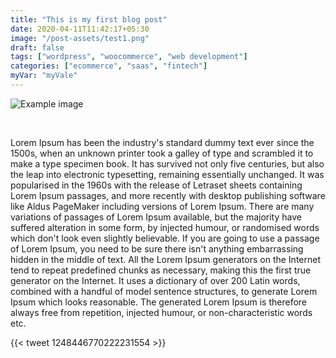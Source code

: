 ```yaml
---
title: "This is my first blog post"
date: 2020-04-11T11:42:17+05:30
image: "/post-assets/test1.png"
draft: false
tags: ["wordpress", "woocommerce", "web development"]
categories: ["ecommerce", "saas", "fintech"]
myVar: "myVale"
---
```

![Example image](/post-assets/test1.png)

&nbsp; 

Lorem Ipsum has been the industry's standard dummy text ever since the 1500s, when an unknown printer took a galley of type and scrambled it to make a type specimen book. It has survived not only five centuries, but also the leap into electronic typesetting, remaining essentially unchanged. It was popularised in the 1960s with the release of Letraset sheets containing Lorem Ipsum passages, and more recently with desktop publishing software like Aldus PageMaker including versions of Lorem Ipsum. There are many variations of passages of Lorem Ipsum available, but the majority have suffered alteration in some form, by injected humour, or randomised words which don't look even slightly believable. If you are going to use a passage of Lorem Ipsum, you need to be sure there isn't anything embarrassing hidden in the middle of text. All the Lorem Ipsum generators on the Internet tend to repeat predefined chunks as necessary, making this the first true generator on the Internet. It uses a dictionary of over 200 Latin words, combined with a handful of model sentence structures, to generate Lorem Ipsum which looks reasonable. The generated Lorem Ipsum is therefore always free from repetition, injected humour, or non-characteristic words etc.

{{< tweet 1248446770222231554 >}}